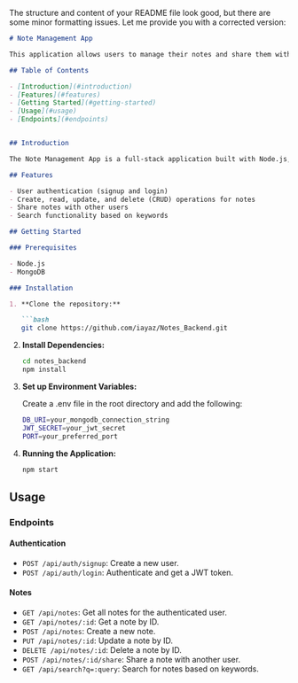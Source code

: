 The structure and content of your README file look good, but there are some minor formatting issues. Let me provide you with a corrected version:

```markdown
# Note Management App

This application allows users to manage their notes and share them with other users.

## Table of Contents

- [Introduction](#introduction)
- [Features](#features)
- [Getting Started](#getting-started)
- [Usage](#usage)
- [Endpoints](#endpoints)


## Introduction

The Note Management App is a full-stack application built with Node.js, Express, and MongoDB. It provides a user-friendly interface for managing personal notes and sharing them with others.

## Features

- User authentication (signup and login)
- Create, read, update, and delete (CRUD) operations for notes
- Share notes with other users
- Search functionality based on keywords

## Getting Started

### Prerequisites

- Node.js
- MongoDB

### Installation

1. **Clone the repository:**

   ```bash
   git clone https://github.com/iayaz/Notes_Backend.git
   ```

2. **Install Dependencies:**

   ```bash
   cd notes_backend
   npm install
   ```

3. **Set up Environment Variables:**

   Create a .env file in the root directory and add the following:

   ```bash
   DB_URI=your_mongodb_connection_string
   JWT_SECRET=your_jwt_secret
   PORT=your_preferred_port
   ```

4. **Running the Application:**

   ```bash
   npm start
   ```

## Usage

### Endpoints

#### Authentication

- `POST /api/auth/signup`: Create a new user.
- `POST /api/auth/login`: Authenticate and get a JWT token.

#### Notes

- `GET /api/notes`: Get all notes for the authenticated user.
- `GET /api/notes/:id`: Get a note by ID.
- `POST /api/notes`: Create a new note.
- `PUT /api/notes/:id`: Update a note by ID.
- `DELETE /api/notes/:id`: Delete a note by ID.
- `POST /api/notes/:id/share`: Share a note with another user.
- `GET /api/search?q=:query`: Search for notes based on keywords.

```

